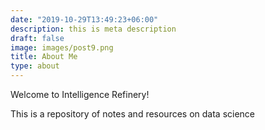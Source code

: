 ```yaml
---
date: "2019-10-29T13:49:23+06:00"
description: this is meta description
draft: false
image: images/post9.png
title: About Me
type: about
---
```


Welcome to Intelligence Refinery!

This is a repository of notes and resources on data science 